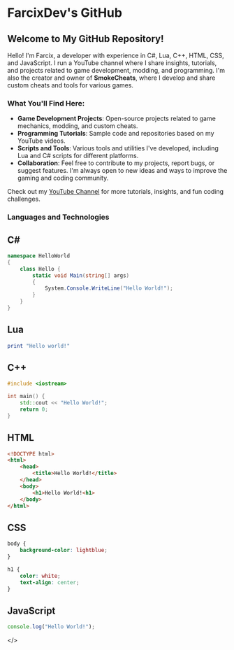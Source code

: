 # FarcixDev's GitHub

## Welcome to My GitHub Repository!

Hello! I'm Farcix, a developer with experience in C#, Lua, C++, HTML, CSS, and JavaScript. I run a YouTube channel where I share insights, tutorials, and projects related to game development, modding, and programming. I'm also the creator and owner of **SmokeCheats**, where I develop and share custom cheats and tools for various games.

### What You'll Find Here:

- **Game Development Projects**: Open-source projects related to game mechanics, modding, and custom cheats.
- **Programming Tutorials**: Sample code and repositories based on my YouTube videos.
- **Scripts and Tools**: Various tools and utilities I've developed, including Lua and C# scripts for different platforms.
- **Collaboration**: Feel free to contribute to my projects, report bugs, or suggest features. I'm always open to new ideas and ways to improve the gaming and coding community.

Check out my [YouTube Channel](https://www.youtube.com/@farcix) for more tutorials, insights, and fun coding challenges.

### Languages and Technologies


## C#
```csharp
namespace HelloWorld
{
	class Hello {		
		static void Main(string[] args)
		{
			System.Console.WriteLine("Hello World!");
		}
	}
}
```

## Lua
```lua
print "Hello world!"
```

## C++
```c++
#include <iostream>

int main() {
	std::cout << "Hello World!";
	return 0;
}
```

## HTML
```html
<!DOCTYPE html>
<html>
    <head>
        <title>Hello World!</title>
    </head>
    <body>
        <h1>Hello World!<h1>
    </body>
</html>
```

## CSS
```css
body {
    background-color: lightblue;
}

h1 {
    color: white;
    text-align: center;
}
```

## JavaScript
```js
console.log("Hello World!");
```


</>

